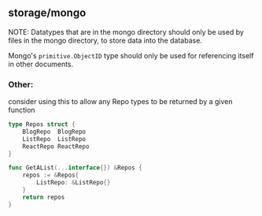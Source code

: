 ## storage/mongo


NOTE:
Datatypes that are in the mongo directory should only be used by files in the mongo directory, to store data into the database. 

Mongo's `primitive.ObjectID` type should only be used for referencing itself in other documents. 


### Other:

consider using this to allow any Repo types to be returned by a given function 
```go
type Repos struct {
	BlogRepo  BlogRepo
	ListRepo  ListRepo
	ReactRepo ReactRepo
}

func GetAList(...interface{}) &Repos {
    repos := &Repos{
        ListRepo: &ListRepo{}
    }
    return repos 
}
```


